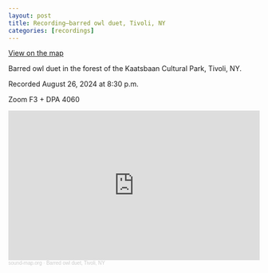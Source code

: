 ```yaml
---
layout: post
title: Recording—barred owl duet, Tivoli, NY
categories: [recordings]
---
```


[View on the map](/map/#barred-owl-duet-tivoli-ny)

Barred owl duet in the forest of the Kaatsbaan Cultural Park, Tivoli, NY.

Recorded August 26, 2024 at 8:30 p.m.

Zoom F3 + DPA 4060

<iframe width="100%" height="300" scrolling="no" frameborder="no" allow="autoplay" src="https://w.soundcloud.com/player/?url=https%3A//api.soundcloud.com/tracks/1910810306&color=%23ff5500&auto_play=false&hide_related=true&show_comments=false&show_user=true&show_reposts=false&show_teaser=false&visual=true"></iframe><div style="font-size: 10px; color: #cccccc;line-break: anywhere;word-break: normal;overflow: hidden;white-space: nowrap;text-overflow: ellipsis; font-family: Interstate,Lucida Grande,Lucida Sans Unicode,Lucida Sans,Garuda,Verdana,Tahoma,sans-serif;font-weight: 100;"><a href="https://soundcloud.com/sound-map-org" title="sound-map.org" target="_blank" style="color: #cccccc; text-decoration: none;">sound-map.org</a> · <a href="https://soundcloud.com/sound-map-org/2024-08-26-barred-owl-duet-tivoli-ny" title="Barred owl duet, Tivoli, NY" target="_blank" style="color: #cccccc; text-decoration: none;">Barred owl duet, Tivoli, NY</a></div> <!--more-->